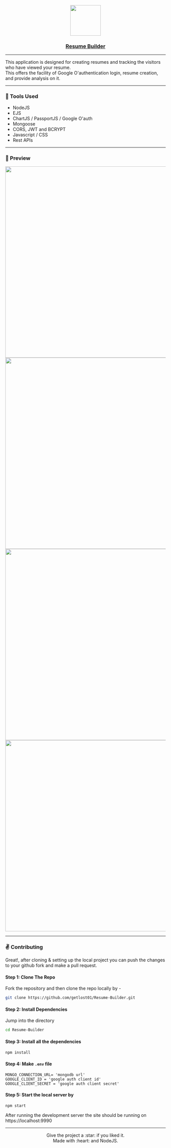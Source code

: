 <p align="center">
  <a href="https://resume-builder-rwxo.onrender.com/">
    <img src="https://github.com/getlost01/Resume-Builder/assets/79409258/c64562dd-b89d-46d1-9b7f-f2b94e233422" height="96">
    <h3 align="center">Resume Builder</h3>
  </a>
</p>



----
This application is designed for creating resumes and tracking the visitors who have viewed your resume.
</br>
This offers the facility of Google O'authentication login, resume creation, and provide analysis on it.

----

### :wrench: Tools Used
- NodeJS
- EJS
- ChartJS / PassportJS / Google O'auth
- Mongoose
- CORS, JWT and BCRYPT
- Javascript / CSS
- Rest APIs

-----

### 🔎 Preview
 <img width=600 src="https://github.com/getlost01/Resume-Builder/assets/79409258/797ac382-5091-4bfb-817b-7b423ac647b2"/>
 <img width=600 src="https://github.com/getlost01/Resume-Builder/assets/79409258/f1bd6bd1-cfa0-4a76-9434-b7972bd69a37"/>
 <img width=600 src="https://github.com/getlost01/Resume-Builder/assets/79409258/01001445-4df8-45a8-a68c-911275f59774"/>
 <img width=600 src="https://github.com/getlost01/Resume-Builder/assets/79409258/668a4833-06db-4ea7-bd61-9b47096c63b1"/>




-----

### :v: Contributing
Great!, after cloning & setting up the local project you can push the changes to your github fork and make a pull request.

#### Step 1: Clone The Repo

Fork the repository and then clone the repo locally by -
```bash
git clone https://github.com/getlost01/Resume-Builder.git
```
#### Step 2: Install Dependencies
Jump into the directory
```bash
cd Resume-Builder
```
#### Step 3: Install all the dependencies
```bash
npm install
```
#### Step 4: Make `.env` file
```
MONGO_CONNECTION_URL= 'mongodb url'
GOOGLE_CLIENT_ID = 'google auth client id'
GOOGLE_CLIENT_SECRET = 'google auth client secret'
```
#### Step 5: Start the local server by
```
npm start
```

After running the development server the site should be running on https://localhost:9990

-----

<p align="center">
Give the project a :star: if you liked it.<br>
Made with :heart: and NodeJS.
